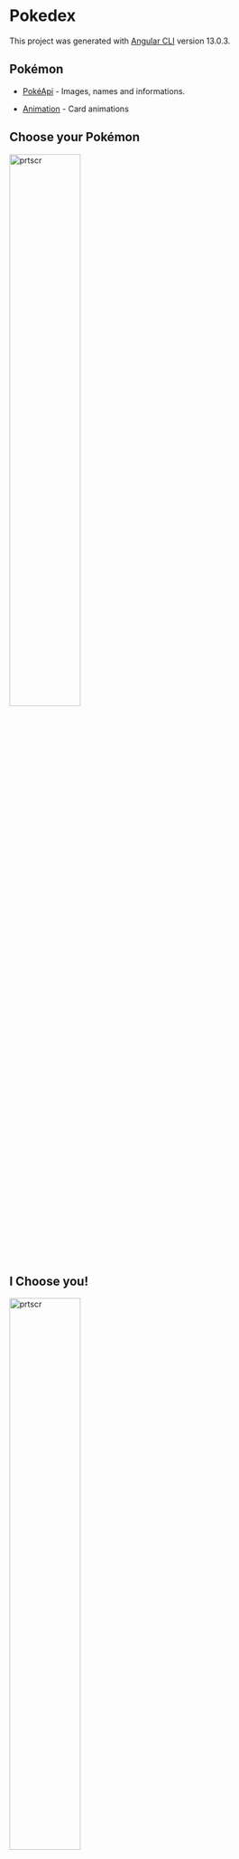 # Pokedex

This project was generated with [Angular CLI](https://github.com/angular/angular-cli) version 13.0.3.

## Pokémon

* [PokéApi](http://pokeapi.co/) - Images, names and informations.

* [Animation](https://www.theappguruz.com/tag-tools/web/CSSAnimations/) - Card animations

## Choose your Pokémon


<img align="center" height="50%" width="50%" src="./assets/telaPokedex.png" alt="prtscr">

## I Choose you!

<img align="center" height="50%" width="50%" src="./cardPokedex.png" alt="prtscr">

## Gif

![Screen](src/assets/gifscreen.gif)




